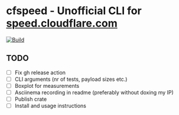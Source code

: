 # cfspeed - Unofficial CLI for [speed.cloudflare.com](https://speed.cloudflare.com)
[![Build](https://github.com/code-inflation/cfspeed/actions/workflows/CI.yml/badge.svg?branch=master)](https://github.com/code-inflation/cfspeed/actions/workflow[![CI](https://github.com/code-inflation/cfspeed/actions/workflows/CI.yml/badge.svg)](https://github.com/code-inflation/cfspeed/actions/workflows/CI.yml)s/CI.yml)

## TODO
- [ ] Fix gh release action
- [ ] CLI arguments (nr of tests, payload sizes etc.)
- [ ] Boxplot for measurements
- [ ] Asciinema recording in readme (preferably without doxing my IP)
- [ ] Publish crate
- [ ] Install and usage instructions
